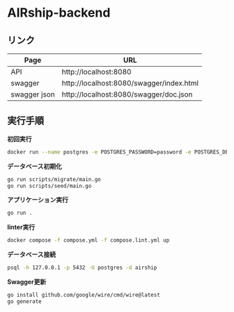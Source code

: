 # AIRship-backend

## リンク


| Page         | URL                                      |
| ------------ | ---------------------------------------- |
| API          | http://localhost:8080                    |
| swagger      | http://localhost:8080/swagger/index.html |
| swagger json | http://localhost:8080/swagger/doc.json   |


## 実行手順

**初回実行**

```bash
docker run --name postgres -e POSTGRES_PASSWORD=password -e POSTGRES_DB=airship -p 5432:5432 postgres:latest
```

**データベース初期化**

```bash
go run scripts/migrate/main.go
go run scripts/seed/main.go
```

**アプリケーション実行**

```bash
go run .
```

**linter実行**
```bash
docker compose -f compose.yml -f compose.lint.yml up
```

**データベース接続**

```bash
psql -h 127.0.0.1 -p 5432 -U postgres -d airship
```

**Swagger更新**

```bash
go install github.com/google/wire/cmd/wire@latest
go generate
```

